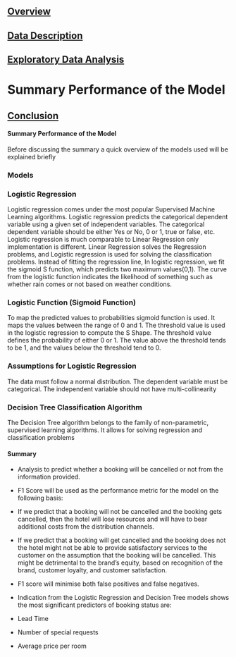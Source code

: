 
## [Overview](../README.md)

## [Data Description](../Data_Description/Data_Description.md)

## [Exploratory Data Analysis](../Exploratory_Data_Analysis/Exploratory_Data_Analysis.md)

# Summary Performance of the Model

## [Conclusion](../Conclusion/Conclusion.md)


#### Summary Performance of the Model
Before discussing the summary a quick overview of the models used will be explained briefly

### Models 

### Logistic Regression
Logistic regression comes under the most popular Supervised Machine Learning algorithms. Logistic regression predicts the categorical dependent variable using a given set of independent variables. The categorical dependent variable should be either Yes or No, 0 or 1, true or false, etc. Logistic regression is much comparable to Linear Regression only implementation is different. Linear Regression solves the Regression problems, and Logistic regression is used for solving the classification problems. Instead of fitting the regression line, In logistic regression, we fit the sigmoid S function, which predicts two maximum values(0,1). The curve from the logistic function indicates the likelihood of something such as whether rain comes or not based on weather conditions.

### Logistic Function (Sigmoid Function)
To map the predicted values to probabilities sigmoid function is used. It maps the values between the range of 0 and 1. The threshold value is used in the logistic regression to compute the S Shape. The threshold value defines the probability of either 0 or 1. The value above the threshold tends to be 1, and the values below the threshold tend to 0.

### Assumptions for Logistic Regression
The data must follow a normal distribution.
The dependent variable must be categorical.
The independent variable should not have multi-collinearity

### Decision Tree Classification Algorithm
The Decision Tree algorithm belongs to the family of non-parametric, supervised learning algorithms. It allows for solving regression and classification problems

#### Summary 

* Analysis to predict whether a booking will be cancelled or not from the information provided.

* F1 Score will be used as the performance metric for the model on the following basis:

* If we predict that a booking will not be cancelled and the booking gets cancelled, then the hotel will lose resources and will have to bear additional costs from the distribution channels. 

* If we predict that a booking will get cancelled and the booking does not the hotel might not be able to provide satisfactory services to the customer on the assumption that the booking will be cancelled. This might be detrimental to the brand’s equity, based on recognition of the brand, customer loyalty, and customer satisfaction.

* F1 score will minimise both false positives and false negatives.

* Indication from the Logistic Regression and Decision Tree models shows the most significant predictors of booking status are:

* Lead Time

* Number of special requests

* Average price per room
